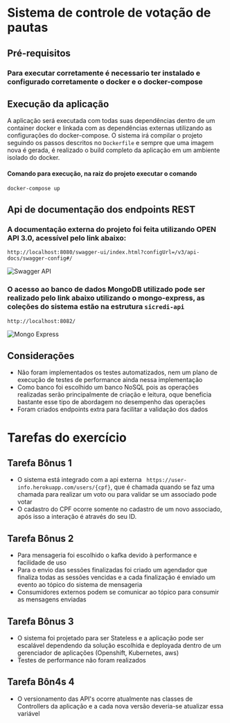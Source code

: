 # Sistema de controle de votação de pautas

## Pré-requisitos

### Para executar corretamente é necessario ter instalado e configurado corretamente o docker e o docker-compose

## Execução da aplicação
A aplicação será executada com todas suas dependências dentro de um container docker e linkada com as dependências externas utilizando as configurações do docker-compose.
O sistema irá compilar o projeto seguindo os passos descritos no ```Dockerfile``` e sempre que uma imagem nova é gerada, é realizado o build completo da aplicação em um ambiente isolado do docker.

#### Comando para execução, na raiz do projeto executar o comando
```docker-compose up```


## Api de documentação dos endpoints REST
### A documentação externa do projeto foi feita utilizando OPEN API 3.0, acessível pelo link abaixo:

```http://localhost:8080/swagger-ui/index.html?configUrl=/v3/api-docs/swagger-config#/```

![Swagger API](img/swagger.png)

### O acesso ao banco de dados MongoDB utilizado pode ser realizado pelo link abaixo utilizando o mongo-express, as coleções do sistema estão na estrutura ```sicredi-api```

```http://localhost:8082/```

![Mongo Express](img/mongo-express.png)

## Considerações
 - Não foram implementados os testes automatizados, nem um plano de execução de testes de performance ainda nessa implementação
 - Como banco foi escolhido um banco NoSQL pois as operações realizadas serão principalmente de criação e leitura, oque beneficia bastante esse tipo de abordagem no desempenho das operações
 - Foram criados endpoints extra para facilitar a validação dos dados

# Tarefas do exercício

## Tarefa Bônus 1 

 - O sistema está integrado com a api externa ``` https://user-info.herokuapp.com/users/{cpf}```, que é chamada quando se faz uma chamada para realizar um voto ou para validar se um associado pode votar
 - O cadastro do CPF ocorre somente no cadastro de um novo associado, após isso a interação é através do seu ID.

## Tarefa Bônus 2 
 - Para mensageria foi escolhido o kafka devido à performance e facilidade de uso
 - Para o envio das sessões finalizadas foi criado um agendador que finaliza todas as sessões vencidas e a cada finalização é enviado um evento ao tópico do sistema de mensageria
 - Consumidores externos podem se comunicar ao tópico para consumir as mensagens enviadas

## Tarefa Bônus 3
 - O sistema foi projetado para ser Stateless e a aplicação pode ser escalável dependendo da solução escolhida e deployada dentro de um gerenciador de aplicações (Openshift, Kubernetes, aws)
 - Testes de performance não foram realizados

## Tarefa Bôn4s 4
 - O versionamento das API's ocorre atualmente nas classes de Controllers da aplicação e a cada nova versão deveria-se atualizar essa variável